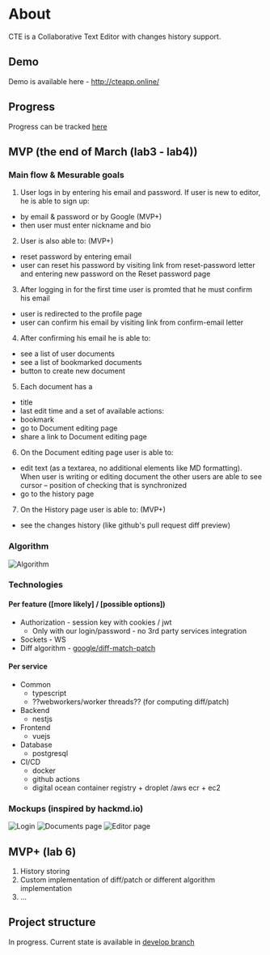 # About
CTE is a Collaborative Text Editor with changes history support.

## Demo
Demo is available here - http://cteapp.online/

## Progress
Progress can be tracked [here](https://github.com/Yaroslaww-1/cte/projects/1)

## MVP (the end of March (lab3 - lab4))
### Main flow & Mesurable goals
1. User logs in by entering his email and password. If user is new to editor, he is able to sign up:
- by email & password or by Google (MVP+)
- then user must enter nickname and bio
2. User is also able to: (MVP+)
- reset password by entering email
- user can reset his password by visiting link from reset-password letter and entering new password on the Reset password page
3. After logging in for the first time user is promted that he must confirm his email
- user is redirected to the profile page
- user can confirm his email by visiting link from confirm-email letter
4. After confirming his email he is able to:
- see a list of user documents
- see a list of bookmarked documents
- button to create new document
5. Each document has a
- title
- last edit time
and a set of available actions:
- bookmark
- go to Document editing page
- share a link to Document editing page
6. On the Document editing page user is able to:
- edit text (as a textarea, no additional elements like MD formatting). When user is writing or editing document the other users are able to see cursor – position of checking that is synchronized
- go to the history page
7. On the History page user is able to: (MVP+)
- see the changes history (like github's pull request diff preview)

### Algorithm
![Algorithm](https://user-images.githubusercontent.com/40521835/109118151-a0dca780-774b-11eb-9e68-cd4cac53377e.png)

### Technologies
#### Per feature ([more likely] / [possible options])
- Authorization - session key with cookies / jwt
    - Only with our login/password - no 3rd party services integration
- Sockets - WS
- Diff algorithm - [google/diff-match-patch](https://github.com/google/diff-match-patch)
#### Per service
- Common
    - typescript
    - ??webworkers/worker threads?? (for computing diff/patch)
- Backend
    - nestjs
- Frontend
    - vuejs
- Database
    - postgresql
- CI/CD
    - docker
    - github actions
    - digital ocean container registry + droplet /aws ecr + ec2

### Mockups (inspired by hackmd.io)
![Login](https://user-images.githubusercontent.com/40521835/109047444-91734500-76de-11eb-9025-1c9911556f9b.png)
![Documents page](https://user-images.githubusercontent.com/40521835/109047517-a4861500-76de-11eb-91e3-b17a88e3a6d8.png)
![Editor page](https://user-images.githubusercontent.com/40521835/109047548-abad2300-76de-11eb-80a6-8069542f657a.png)


## MVP+ (lab 6)
1. History storing
2. Custom implementation of diff/patch or different algorithm implementation
3. ...

## Project structure
In progress. Current state is available in [develop branch](https://github.com/Yaroslaww-1/cte/tree/develop)
    

